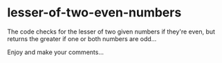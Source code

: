 # lesser-of-two-even-numbers

The code checks for the lesser of two given numbers if they're even,
 but returns the greater if one or both numbers are odd...

Enjoy and make your comments...
